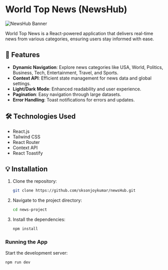 # World Top News (NewsHub)  

![NewsHub Banner](![image](https://github.com/user-attachments/assets/9b306195-1c9d-4b38-9f8f-86cd8877fac3)
)  

World Top News is a React-powered application that delivers real-time news from various categories, ensuring users stay informed with ease.  

## 🚀 Features  
- **Dynamic Navigation**: Explore news categories like USA, World, Politics, Business, Tech, Entertainment, Travel, and Sports.  
- **Context API**: Efficient state management for news data and global settings.  
- **Light/Dark Mode**: Enhanced readability and user experience.  
- **Pagination**: Easy navigation through large datasets.  
- **Error Handling**: Toast notifications for errors and updates.  

## 🛠️ Technologies Used  
- React.js  
- Tailwind CSS  
- React Router  
- Context API  
- React Toastify  

## 💡 Installation  
1. Clone the repository:  
   ```bash  
   git clone https://github.com/sksonjoykumar/newsHub.git

2. Navigate to the project directory:

   ```bash
   cd news-project
   ```

3. Install the dependencies:

   ```bash
   npm install
   ```

### **Running the App**

Start the development server:

```bash
npm run dev
```
